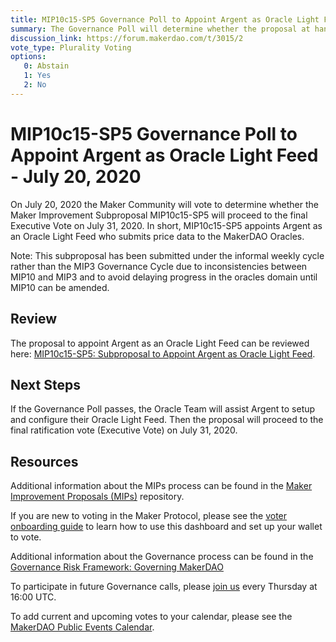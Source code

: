 ```yaml
---
title: MIP10c15-SP5 Governance Poll to Appoint Argent as Oracle Light Feed - July 20, 2020
summary: The Governance Poll will determine whether the proposal at hand will proceed to next week's Executive Vote. 
discussion_link: https://forum.makerdao.com/t/3015/2
vote_type: Plurality Voting
options:
   0: Abstain
   1: Yes
   2: No
---
```

# MIP10c15-SP5 Governance Poll to Appoint Argent as Oracle Light Feed - July 20, 2020

On July 20, 2020 the Maker Community will vote to determine whether the Maker Improvement Subproposal MIP10c15-SP5 will proceed to the final Executive Vote on July 31, 2020. In short, MIP10c15-SP5 appoints Argent as an Oracle Light Feed who submits price data to the MakerDAO Oracles.

Note: This subproposal has been submitted under the informal weekly cycle rather than the MIP3 Governance Cycle due to inconsistencies between MIP10 and MIP3 and to avoid delaying progress in the oracles domain until MIP10 can be amended.

## Review

The proposal to appoint Argent as an Oracle Light Feed can be reviewed here: [MIP10c15-SP5: Subproposal to Appoint Argent as Oracle Light Feed](https://forum.makerdao.com/t/3015/2).

## Next Steps

If the Governance Poll passes, the Oracle Team will assist Argent to setup and configure their Oracle Light Feed. Then the proposal will proceed to the final ratification vote (Executive Vote) on July 31, 2020.

## Resources

Additional information about the MIPs process can be found in the [Maker Improvement Proposals (MIPs)](https://github.com/makerdao/mips) repository.

If you are new to voting in the Maker Protocol, please see the [voter onboarding guide](https://community-development.makerdao.com/onboarding/voter-onboarding) to learn how to use this dashboard and set up your wallet to vote.

Additional information about the Governance process can be found in the [Governance Risk Framework: Governing MakerDAO](https://community-development.makerdao.com/governance/governance-risk-framework)

To participate in future Governance calls, please [join us](https://community-development.makerdao.com/governance/governance-and-risk-meetings) every Thursday at 16:00 UTC.

To add current and upcoming votes to your calendar, please see the [MakerDAO Public Events Calendar](https://calendar.google.com/calendar/embed?src=makerdao.com_3efhm2ghipksegl009ktniomdk%40group.calendar.google.com&ctz=America%2FLos_Angeles).
